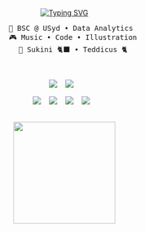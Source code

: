 <!--
**emleda/emleda** is a ✨ _special_ ✨ repository because its `README.md` (this file) appears on your GitHub profile.

Here are some ideas to get you started:

- 🔭 I’m currently working on ...
- 🌱 I’m currently learning ...
- 👯 I’m looking to collaborate on ...
- 🤔 I’m looking for help with ...
- 💬 Ask me about ...
- 📫 How to reach me: ...
- 😄 Pronouns: ...
- ⚡ Fun fact: ...
-->

<!--
postgres: ![Postgres](https://img.shields.io/badge/postgres-%23316192.svg?style=for-the-badge&logo=postgresql&logoColor=white)
pandas: ![Pandas](https://img.shields.io/badge/pandas-%23150458.svg?style=for-the-badge&logo=pandas&logoColor=white)
linkedin: ![LinkedIn](https://img.shields.io/badge/linkedin-%230077B5.svg?style=for-the-badge&logo=linkedin&logoColor=white)
jupyter: ![Jupyter Notebook](https://img.shields.io/badge/jupyter-%23FA0F00.svg?style=for-the-badge&logo=jupyter&logoColor=white)
kaggle: ![Kaggle](https://img.shields.io/badge/Kaggle-035a7d?style=for-the-badge&logo=kaggle&logoColor=white)

<p align="center">
  <img src="https://img.shields.io/badge/postgres-%23316192.svg?style=for-the-badge&logo=postgresql&logoColor=white" />&nbsp;&nbsp;&nbsp;
  <img src="https://img.shields.io/badge/pandas-%23150458.svg?style=for-the-badge&logo=pandas&logoColor=white" />&nbsp;&nbsp;&nbsp;
  <img src="https://img.shields.io/badge/jupyter-%23FA0F00.svg?style=for-the-badge&logo=jupyter&logoColor=white" />&nbsp;&nbsp;
</p>

-->

<div align="center">
<a href="https://git.io/typing-svg"><img src="https://readme-typing-svg.demolab.com?font=Fira+Code&pause=1006&color=C3C4BA&center=true&repeat=false&random=false&width=435&lines=welcome+to+my+page!+im+emleda." alt="Typing SVG" /></a>
<br>
<pre>
    💼 BSC @ USyd • Data Analytics 
    🎮 Music • Code • Illustration
    🐾 Sukini 🐈‍⬛ • Teddicus 🐈
</pre>
<br>
<p align="center">
  <a target="_blank"href="https://au.linkedin.com/in/emily-lewis-dando-043581143"><img src="https://img.shields.io/badge/linkedin-ffcad4"/></a>&nbsp;&nbsp;&nbsp;
  <a target="_blank"href="https://www.kaggle.com/emleda"><img src="https://img.shields.io/badge/kaggle-d8e2dc"/></a>&nbsp;&nbsp;&nbsp;
</p>
<p align="center">
  <img src="https://img.shields.io/badge/pandas-9d8189" />&nbsp;&nbsp;&nbsp;
  <img src="https://img.shields.io/badge/jupyter-f4acb7" />&nbsp;&nbsp;&nbsp;
  <img src="https://img.shields.io/badge/postgresql-ffe5d9" />&nbsp;&nbsp;&nbsp;
  <img src="https://img.shields.io/badge/rstudio-ffe5d9" />&nbsp;&nbsp;&nbsp;
</p>
<br>
<img src="https://i.giphy.com/ES4Vcv8zWfIt2.webp" height="200" />
<br><br><br>

</div>
